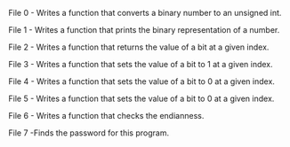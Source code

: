 File 0 - Writes a function that converts a binary number to an unsigned int. 

File 1 - Writes a function that prints the binary representation of a number.

File 2 - Writes a function that returns the value of a bit at a given index.

File 3 - Writes a function that sets the value of a bit to 1 at a given index.

File 4 - Writes a function that sets the value of a bit to 0 at a given index.

File 5 - Writes a function that sets the value of a bit to 0 at a given index.

File 6 - Writes a function that checks the endianness.

File 7 -Finds the password for this program.
